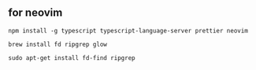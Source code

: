 
## for neovim

    npm install -g typescript typescript-language-server prettier neovim

    brew install fd ripgrep glow

    sudo apt-get install fd-find ripgrep
